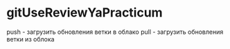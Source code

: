 # gitUseReviewYaPracticum

push - загрузить обновления ветки в облако
pull - загрузить обновления ветки из облока
